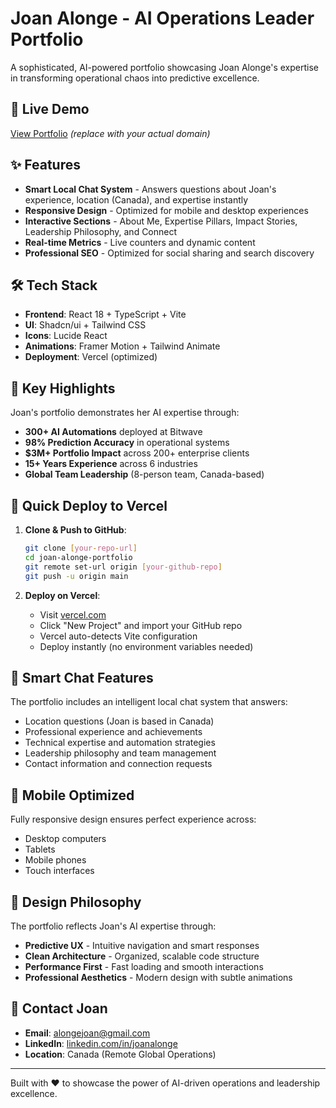 # Joan Alonge - AI Operations Leader Portfolio

A sophisticated, AI-powered portfolio showcasing Joan Alonge's expertise in transforming operational chaos into predictive excellence.

## 🚀 Live Demo

[View Portfolio](https://joanalonge.vercel.app) *(replace with your actual domain)*

## ✨ Features

- **Smart Local Chat System** - Answers questions about Joan's experience, location (Canada), and expertise instantly
- **Responsive Design** - Optimized for mobile and desktop experiences
- **Interactive Sections** - About Me, Expertise Pillars, Impact Stories, Leadership Philosophy, and Connect
- **Real-time Metrics** - Live counters and dynamic content
- **Professional SEO** - Optimized for social sharing and search discovery

## 🛠 Tech Stack

- **Frontend**: React 18 + TypeScript + Vite
- **UI**: Shadcn/ui + Tailwind CSS
- **Icons**: Lucide React
- **Animations**: Framer Motion + Tailwind Animate
- **Deployment**: Vercel (optimized)

## 🎯 Key Highlights

Joan's portfolio demonstrates her AI expertise through:

- **300+ AI Automations** deployed at Bitwave
- **98% Prediction Accuracy** in operational systems
- **$3M+ Portfolio Impact** across 200+ enterprise clients
- **15+ Years Experience** across 6 industries
- **Global Team Leadership** (8-person team, Canada-based)

## 🚀 Quick Deploy to Vercel

1. **Clone & Push to GitHub**:
   ```bash
   git clone [your-repo-url]
   cd joan-alonge-portfolio
   git remote set-url origin [your-github-repo]
   git push -u origin main
   ```

2. **Deploy on Vercel**:
   - Visit [vercel.com](https://vercel.com)
   - Click "New Project" and import your GitHub repo
   - Vercel auto-detects Vite configuration
   - Deploy instantly (no environment variables needed)

## 💬 Smart Chat Features

The portfolio includes an intelligent local chat system that answers:

- Location questions (Joan is based in Canada)
- Professional experience and achievements
- Technical expertise and automation strategies
- Leadership philosophy and team management
- Contact information and connection requests

## 📱 Mobile Optimized

Fully responsive design ensures perfect experience across:
- Desktop computers
- Tablets
- Mobile phones
- Touch interfaces

## 🎨 Design Philosophy

The portfolio reflects Joan's AI expertise through:
- **Predictive UX** - Intuitive navigation and smart responses
- **Clean Architecture** - Organized, scalable code structure
- **Performance First** - Fast loading and smooth interactions
- **Professional Aesthetics** - Modern design with subtle animations

## 📧 Contact Joan

- **Email**: alongejoan@gmail.com
- **LinkedIn**: [linkedin.com/in/joanalonge](https://linkedin.com/in/joanalonge)
- **Location**: Canada (Remote Global Operations)

---

Built with ❤️ to showcase the power of AI-driven operations and leadership excellence.